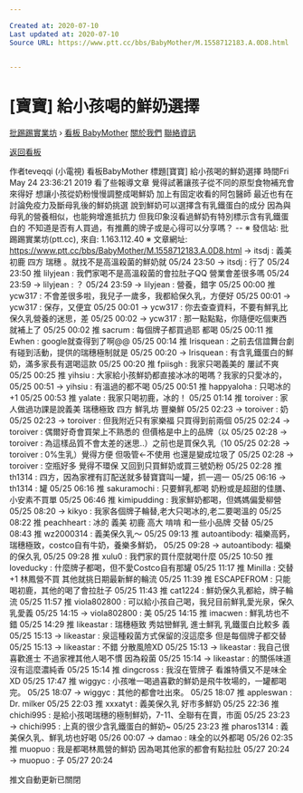 ```yaml
---

Created at: 2020-07-10
Last updated at: 2020-07-10
Source URL: https://www.ptt.cc/bbs/BabyMother/M.1558712183.A.0D8.html


---
```


# [寶寶] 給小孩喝的鮮奶選擇


[批踢踢實業坊](https://www.ptt.cc/bbs/) › [看板 BabyMother](https://www.ptt.cc/bbs/BabyMother/index.html) [關於我們](https://www.ptt.cc/about.html) [聯絡資訊](https://www.ptt.cc/contact.html)

[返回看板](https://www.ptt.cc/bbs/BabyMother/index.html)

作者teveqqi (小電視)
看板BabyMother
標題\[寶寶\] 給小孩喝的鮮奶選擇
時間Fri May 24 23:36:21 2019
看了些報導文章 覺得試著讓孩子從不同的原型食物補充會來得好 想讓小孩從奶粉慢慢調整成喝鮮奶 加上有固定收看的阿包醫師 最近也有在討論免疫力及斷母乳後的鮮奶挑選 說到鮮奶可以選擇含有乳鐵蛋白的成分 因為與母乳的營養相似，也能夠增進抵抗力 但我印象沒看過鮮奶有特別標示含有乳鐵蛋白的 不知道是否有人買過，有推薦的牌子或是心得可以分享嗎？ -- ※ 發信站: 批踢踢實業坊(ptt.cc), 來自: 1.163.112.40 ※ 文章網址: <https://www.ptt.cc/bbs/BabyMother/M.1558712183.A.0D8.html>
→ itsdj : 義美 初鹿 四方 瑞穗 。就找不是高溫殺菌的鮮奶就 05/24 23:50
→ itsdj : 行了 05/24 23:50
推 lilyjean : 我們家喝不是高溫殺菌的會拉肚子QQ 營業會差很多嗎 05/24 23:59
→ lilyjean : ？ 05/24 23:59
→ lilyjean : 營養，錯字 05/25 00:00
推 ycw317 : 不會差很多啦，我兒子一歲多，我都給保久乳，方便好 05/25 00:01
→ ycw317 : 保存，又便宜 05/25 00:01
→ ycw317 : 你去查查資料，不要有鮮乳比保久乳營養的迷思，差 05/25 00:02
→ ycw317 : 那一點點點，你隨便吃個東西就補上了 05/25 00:02
推 sacrum : 每個牌子都買過耶 都喝 05/25 00:11
推 Ewhen : google就查得到了啊@@ 05/25 00:14
推 Irisquean : 之前去信誼舞台劇有碰到活動，提供的瑞穗極制就是 05/25 00:20
→ Irisquean : 有含乳鐵蛋白的鮮奶，滿多家長有選喝這款 05/25 00:20
推 fpiisgh : 我家只喝義美的 屢試不爽 05/25 00:25
推 yihsiu : 大家給小孩鮮奶都直接冰冰的喝嗎？我家的只愛冰的， 05/25 00:51
→ yihsiu : 有溫過的都不喝 05/25 00:51
推 happyaloha : 只喝冰的+1 05/25 00:53
推 yalate : 我家只喝初鹿，冰的！ 05/25 01:14
推 toroiver : 家人做過功課是說義美 瑞穗極致 四方 鮮乳坊 豐樂鮮 05/25 02:23
→ toroiver : 奶 05/25 02:23
→ toroiver : 但我附近只有家樂福 只買得到前兩個 05/25 02:24
→ toroiver : 偶爾好奇會買架上不熟悉的 但價格是中上的品牌（以 05/25 02:28
→ toroiver : 為這樣品質不會太差的迷思..）之前也是買保久乳（10 05/25 02:28
→ toroiver : 0%生乳）覺得方便 但吸管<-不使用 也還是變成垃圾了 05/25 02:28
→ toroiver : 空瓶好多 覺得不環保 又回到只買鮮奶或買三號奶粉 05/25 02:28
推 th1314 : 四方，因為家裡有訂配送就多替寶寶叫一罐，抓一週一 05/25 06:16
→ th1314 : 罐 05/25 06:16
推 sakuramochi : 只要鮮乳都喝 奶粉或是超甜的佳膳、小安素不買單 05/25 06:46
推 kimipudding : 我家鮮奶都喝，但媽媽偏愛柳營 05/25 08:20
→ kikyo : 我家各個牌子輪替,老大只喝冰的,老二要喝溫的 05/25 08:22
推 peachheart : 冰的 義美 初鹿 高大 啃啃 和一些小品牌 交替 05/25 08:43
推 wz2000314 : 義美保久乳～ 05/25 09:13
推 autoantibody: 福樂高鈣，瑞穗極致，costco自有牛奶，養樂多鮮奶， 05/25 09:28
→ autoantibody: 福樂的保久乳 05/25 09:28
推 xulu0 : 我們家的買什麼就喝什麼 05/25 10:50
推 loveducky : 什麼牌子都喝，但不愛Costco自有那罐 05/25 11:17
推 Minilla : 交替+1 林鳳營不買 其他就挑日期最新鮮的輪流 05/25 11:39
推 ESCAPEFROM : 只能喝初鹿，其他的喝了會拉肚子 05/25 11:43
推 cat1224 : 鮮奶保久乳都給，牌子輪流 05/25 11:57
推 viola802800 : 可以給小孩自己喝，我兒目前鮮乳愛光泉，保久乳愛義 05/25 14:15
→ viola802800 : 美 05/25 14:15
推 imacwen : 鮮乳坊也不錯 05/25 14:29
推 likeastar : 瑞穗極致 秀姑巒鮮乳 進士鮮乳 乳鐵蛋白比較多 義 05/25 15:13
→ likeastar : 泉這種殺菌方式保留的沒這麼多 但是每個牌子都交替 05/25 15:13
→ likeastar : 不錯 分散風險XD 05/25 15:13
→ likeastar : 我自己很喜歡進士 不過家裡其他人喝不慣 因為殺菌 05/25 15:14
→ likeastar : 的關係味道沒有這麼濃純香 05/25 15:14
推 dingcross : 我沒在管牌子 看誰特價又不是味全XD 05/25 17:47
推 wiggyc : 小孩唯一喝過喜歡的鮮奶是飛牛牧場的，一罐都喝完。 05/25 18:07
→ wiggyc : 其他的都會吐出來。 05/25 18:07
推 appleswan : Dr. milker 05/25 22:03
推 xxxatyt : 義美保久乳 好市多鮮奶 05/25 22:36
推 chichi995 : 是給小孩喝瑞穗的極制鮮奶，7-11、全聯有在賣，市面 05/25 23:23
→ chichi995 : 上真的很少含乳鐵蛋白的鮮奶~ 05/25 23:23
推 pharos1314 : 義美保久乳、鮮乳坊也好喝 05/26 00:07
→ damao : 味全的以外都喝 05/26 02:35
推 muopuo : 我是都喝林鳳營的鮮奶 因為喝其他家的都會有點拉肚 05/27 20:24
→ muopuo : 子 05/27 20:24

推文自動更新已關閉

